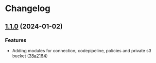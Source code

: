 # Changelog

## [1.1.0](https://github.com/fixer-coder/terraform-projects/compare/terraform-aws-policies-v1.0.0...terraform-aws-policies-v1.1.0) (2024-01-02)


### Features

* Adding modules for connection, codepipeline, policies and private s3 bucket ([38a2164](https://github.com/fixer-coder/terraform-projects/commit/38a216472e72006e99248a5c2cf624e4066e8a58))
